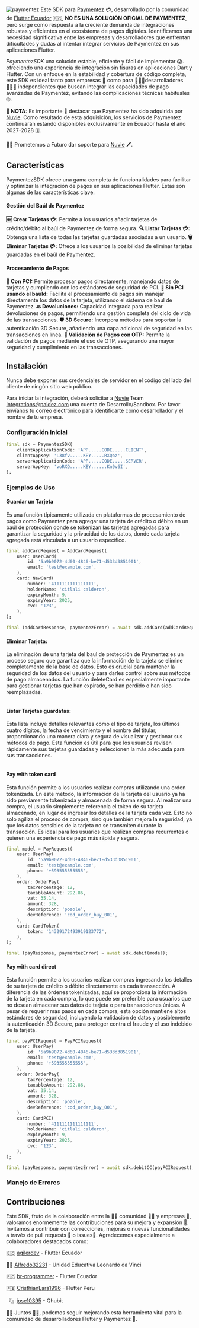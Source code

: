 ![paymentez](https://github.com/JeanRoldanDev/paymentezSDK/blob/44a602d70f1427c12eea13967c5085215178aa35/doc/paymentez.png) 
Este SDK para [Paymentez](https://paymentez.github.io/api-doc/#introduction) 💳, desarrollado por la comunidad de [Flutter Ecuador](https://twitter.com/flutter_ec) 🇪🇨, **NO ES UNA SOLUCIÓN OFICIAL DE PAYMENTEZ**, pero surge como respuesta a la creciente demanda de integraciones robustas y eficientes en el ecosistema de pagos digitales. Identificamos una necesidad significativa entre las empresas y desarrolladores que enfrentan dificultades y dudas al intentar integrar servicios de Paymentez en sus aplicaciones Flutter.

*PaymentezSDK* una solución estable, eficiente y fácil de implementar 😱. ofreciendo una experiencia de integración sin fisuras en aplicaciones Dart y Flutter. Con un enfoque en la estabilidad y cobertura de código completa, este SDK es ideal tanto para empresas 🏢 como para 🧑🏻‍💻desarrolladores👨🏻‍💻 independientes que buscan integrar las capacidades de pago avanzadas de Paymentez, evitando las complicaciones técnicas habituales 🙄.

**📑 NOTA:** Es importante 👀 destacar que Paymentez ha sido adquirida por [Nuvie](https://nuvei.com). Como resultado de esta adquisición, los servicios de Paymentez continuarán estando disponibles exclusivamente en Ecuador hasta el año 2027-2028 🗓.

🤝🏼 Prometemos a Futuro dar soporte para [Nuvie](https://nuvei.com) 🖊.

## Características
PaymentezSDK ofrece una gama completa de funcionalidades para facilitar y optimizar la integración de pagos en sus aplicaciones Flutter. Estas son algunas de las características clave:
#### Gestión del Baúl de Paymentez
**🆕 Crear Tarjetas 💳:** Permite a los usuarios añadir tarjetas de crédito/débito al baúl de Paymentez de forma segura.
**🔍 Listar Tarjetas 💳:** Obtenga una lista de todas las tarjetas guardadas asociadas a un usuario.
**🗑️ Eliminar Tarjetas 💳:** Ofrece a los usuarios la posibilidad de eliminar tarjetas guardadas en el baúl de Paymentez.

#### Procesamiento de Pagos
**🔐 Con PCI:** Permite procesar pagos directamente, manejando datos de tarjetas y cumpliendo con los estándares de seguridad de PCI.
**🕋 Sin PCI usando el bauld:** Facilita el procesamiento de pagos sin manejar directamente los datos de la tarjeta, utilizando el sistema de baul de Paymentez.
**🔙 Devoluciones:** Capacidad integrada para realizar devoluciones de pagos, permitiendo una gestión completa del ciclo de vida de las transacciones.
**🛡️ 3D Secure:** Incorpora métodos para soportar la autenticación 3D Secure, añadiendo una capa adicional de seguridad en las transacciones en línea.
**📧 Validación de Pagos con OTP:** Permite la validación de pagos mediante el uso de OTP, asegurando una mayor seguridad y cumplimiento en las transacciones.

## Instalación
Nunca debe exponer sus credenciales de servidor en el código del lado del cliente de ningún sitio web público.

Para iniciar la integración, deberá solicitar a [Nuvie](https://nuvei.com) Team Integrations@paidez.com una cuenta de Desarrollo/Sandbox. Por favor envíanos tu correo electrónico para identificarte como desarrollador y el nombre de tu empresa.
### Configuración Inicial
```dart
final sdk = PaymentezSDK(
    clientApplicationCode: 'APP.....CODE.....CLIENT',
    clientAppKey: 'L38fv.....KEY.....RXQoz',
    serverApplicationCode: 'APP.....CODE.....SERVER',
    serverAppKey: 'voRXQ.....KEY......Kn9v6I',
);
```
### Ejemplos de Uso
#### Guardar un Tarjeta
Es una función típicamente utilizada en plataformas de procesamiento de pagos como Paymentez para agregar una tarjeta de crédito o débito en un baúl de protección donde se tokenizan las tarjetas agregadas para garantizar la seguridad y la privacidad de los datos, donde cada tarjeta agregada está vinculada a un usuario específico.
```dart
final addCardRequest = AddCardRequest(
    user: UserCard(
        id: '5a9b9072-4d60-4846-be71-d533d3851901',
        email: 'test@example.com',
    ),
    card: NewCard(
        number: '4111111111111111',
        holderName: 'citlali calderon',
        expiryMonth: 9,
        expiryYear: 2025,
        cvc: '123',
    ),
);

final (addCardResponse, paymentezError) = await sdk.addCard(addCardRequest);
```

#### Eliminar Tarjeta:
La eliminación de una tarjeta del baul de protección de Paymentez es un proceso seguro que garantiza que la información de la tarjeta se elimine completamente de la base de datos. Esto es crucial para mantener la seguridad de los datos del usuario y para darles control sobre sus métodos de pago almacenados. La función deleteCard es especialmente importante para gestionar tarjetas que han expirado, se han perdido o han sido reemplazadas.
```dart

```
#### Listar Tarjetas guardafas:
Esta lista incluye detalles relevantes como el tipo de tarjeta, los últimos cuatro dígitos, la fecha de vencimiento y el nombre del titular, proporcionando una manera clara y segura de visualizar y gestionar sus métodos de pago. Esta función es útil para que los usuarios revisen rápidamente sus tarjetas guardadas y seleccionen la más adecuada para sus transacciones.
```dart

```
#### Pay with token card
Esta función permite a los usuarios realizar compras utilizando una orden tokenizada. En este método, la información de la tarjeta del usuario ya ha sido previamente tokenizada y almacenada de forma segura. Al realizar una compra, el usuario simplemente referencia el token de su tarjeta almacenado, en lugar de ingresar los detalles de la tarjeta cada vez. Esto no solo agiliza el proceso de compra, sino que también mejora la seguridad, ya que los datos sensibles de la tarjeta no se transmiten durante la transacción. Es ideal para los usuarios que realizan compras recurrentes o quieren una experiencia de pago más rápida y segura.
```dart
final model = PayRequest(
    user: UserPay(
        id: '5a9b9072-4d60-4846-be71-d533d3851901',
        email: 'test@example.com',
        phone: '+593555555555',
    ),
    order: OrderPay(
        taxPercentage: 12,
        taxableAmount: 292.86,
        vat: 35.14,
        amount: 328,
        description: 'pozole',
        devReference: 'cod_order_buy_001',
    ),
    card: CardToken(
        token: '14329172493919123772',
    ),
);

final (payResponse, paymentezError) = await sdk.debit(model);
```


#### Pay with card direct 
Esta función permite a los usuarios realizar compras ingresando los detalles de su tarjeta de crédito o débito directamente en cada transacción. A diferencia de las órdenes tokenizadas, aquí se proporciona la información de la tarjeta en cada compra, lo que puede ser preferible para usuarios que no desean almacenar sus datos de tarjeta o para transacciones únicas. A pesar de requerir más pasos en cada compra, esta opción mantiene altos estándares de seguridad, incluyendo la validación de datos y posiblemente la autenticación 3D Secure, para proteger contra el fraude y el uso indebido de la tarjeta.
```dart
final payPCIRequest = PayPCIRequest(
    user: UserPay(
        id: '5a9b9072-4d60-4846-be71-d533d3851901',
        email: 'test@example.com',
        phone: '+593555555555',
    ),
    order: OrderPay(
        taxPercentage: 12,
        taxableAmount: 292.86,
        vat: 35.14,
        amount: 328,
        description: 'pozole',
        devReference: 'cod_order_buy_001',
    ),
    card: CardPCI(
        number: '4111111111111111',
        holderName: 'citlali calderon',
        expiryMonth: 9,
        expiryYear: 2025,
        cvc: '123',
    ),
);

final (payResponse, paymentezError) = await sdk.debitCC(payPCIRequest);
```
### Manejo de Errores

## Contribuciones
Este SDK, fruto de la colaboración entre la 🧔🏻 comunidad 👩🏻 y empresas 🏢, valoramos enormemente las contribuciones para su mejora y expansión 🙏. Invitamos a contribuir con correcciones, mejoras o nuevas funcionalidades a través de pull requests 🧪 o issues🐞. Agradecemos especialmente a colaboradores destacados como: 

🇪🇨 [agilerdev](https://github.com/agilerdev) - Flutter Ecuador

🧙‍♂️ [Alfredo32231](https://github.com/Alfredo32231) - Unidad Educativa Leonardo da Vinci

🇪🇨 [br-programmer](https://github.com/br-programmer) - Flutter Ecuador

🇵🇪 [CristhianLara1996](https://github.com/CristhianLara1996) - Flutter Peru

『』[jose10395](https://github.com/jose10395) - Qhubit

🤜🏻 Juntos 🤛🏻, podemos seguir mejorando esta herramienta vital para la comunidad de desarrolladores Flutter y Paymentez 🤗.
</div>
